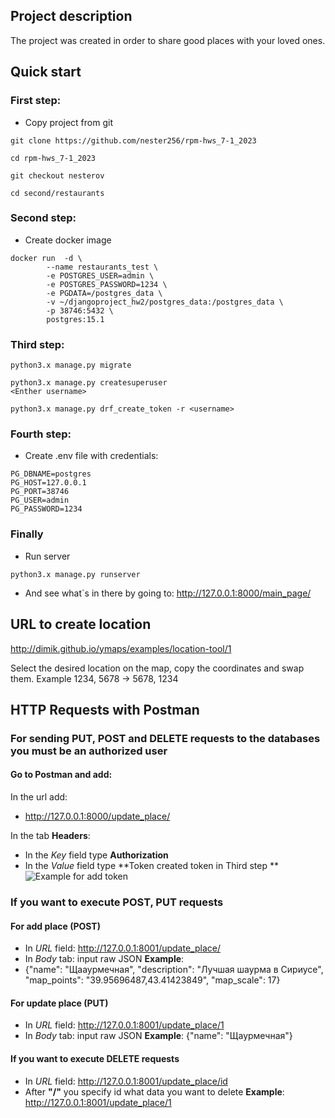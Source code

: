 ## Project description
The project was created in order to share good places with your loved ones.
## Quick start
### First step: 
- Copy project from git
```
git clone https://github.com/nester256/rpm-hws_7-1_2023

cd rpm-hws_7-1_2023

git checkout nesterov

cd second/restaurants
```
### Second step:
- Create docker image 
```
docker run  -d \
        --name restaurants_test \
        -e POSTGRES_USER=admin \
        -e POSTGRES_PASSWORD=1234 \
        -e PGDATA=/postgres_data \
        -v ~/djangoproject_hw2/postgres_data:/postgres_data \
        -p 38746:5432 \
        postgres:15.1
```
### Third step:
```
python3.x manage.py migrate

python3.x manage.py createsuperuser
<Enther username>

python3.x manage.py drf_create_token -r <username>
```
### Fourth step:
- Create .env file with credentials: 
```
PG_DBNAME=postgres
PG_HOST=127.0.0.1
PG_PORT=38746
PG_USER=admin
PG_PASSWORD=1234
```
### Finally
- Run server
```
python3.x manage.py runserver
```
- And see what`s in there by going to: http://127.0.0.1:8000/main_page/

## URL to create location
http://dimik.github.io/ymaps/examples/location-tool/1

Select the desired location on the map, copy the coordinates and swap them. Example 1234, 5678 -> 5678, 1234

## HTTP Requests with Postman
### For sending PUT, POST and DELETE requests to the databases you must be an authorized user

#### Go to Postman and add:

In the url add:
- http://127.0.0.1:8000/update_place/

In the tab **Headers**:
- In the *Key* field type **Authorization**
- In the *Value* field type **Token created token in Third step **
![Example for add token](https://github.com/nester256/rpm-hws_7-1_2023/blob/nesterov/second/example.png)

### If you want to execute POST, PUT requests

#### For add place (POST)
- In *URL* field: http://127.0.0.1:8001/update_place/
- In *Body* tab: input raw JSON
**Example**: 
- {"name": "Щааурмечная", "description": "Лучшая шаурма в Сириусе", "map_points": "39.95696487,43.41423849", "map_scale": 17}

#### For update place (PUT)
- In *URL* field: http://127.0.0.1:8001/update_place/1
- In *Body* tab: input raw JSON
**Example**: {"name": "Щаурмечная"}

#### If you want to execute DELETE requests
- In *URL* field: http://127.0.0.1:8001/update_place/id
- After **"/"** you specify id what data you want to delete
**Example**: http://127.0.0.1:8001/update_place/1
